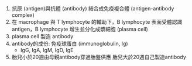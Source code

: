 1. 抗原 (antigen)與抗體 (antibody) 結合成免疫複合體 (antigen-antibody complex) 
2. 在 macrophage 與 T lymphocyte 的輔助下，B lymphocyte 表面受體認識 antigen，B lymphocyte 增生並分化成漿細胞 (plasma cell)
3. plasma cell 製造 antibody 
4. antibody的成份: 免疫球蛋白 (immunoglobulin, Ig)
	- IgG, IgA, IgM, IgD, IgE
5. 胎兒小於20週由母親antibody穿過胎盤供應 胎兒大於20週自己製造antibody